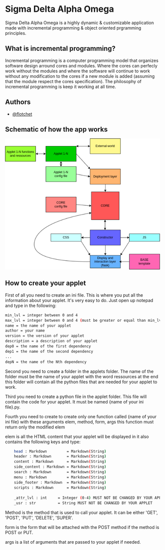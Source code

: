# Sigma Delta Alpha Omega

Sigma Delta Alpha Omega is a highly dynamic & customizable application made with incremental programming & object oriented prgramming principles.

## What is incremental programming?

Incremental programming is a computer programming model that organizes software design arround cores and modules. Where the cores can perfecly work without the modules and where the software will continue to work without any modification to the cores if a new module is added (assuming that the module respect the cores specification). The philosophy of incremental programming is keep it working at all time.

## Authors

- [@flotchet](https://www.github.com/flotchet)

## Schematic of how the app works

![Schematic of the app](README/images/schematicbg.png)

## How to create your applet

First of all you need to create an ini file. This is where you put all the information about your applet. It's very easy to do. Just open up notepad and type in the following:

```bash
min_lvl = integer between 0 and 4
max_lvl = integer between 0 and 4 (must be greater or equal than min_lvl)
name = the name of your applet
author = your name
version = the version of your applet
description = a description of your applet
dep0 = the name of the first dependency
dep1 = the name of the second dependency
...
depN = the name of the Nth dependency
```

Second you need to create a folder in the applets folder. The name of the folder must be the name of your applet with the word ressources at the end
this folder will contain all the python files that are needed for your applet to work.

Third you need to create a python file in the applet folder. This file will contain the code for your applet. It must be named {name of your ini file}.py.

Fourth you need to create to create only one function called {name of your ini file} with these arguments
elem, method, form, args this function must return only the modified elem

elem is all the HTML content that your applet will be displayed in
it also contains the following keys and type:

```bash
    head : Markdown         = Markdown(String)
    header : Markdown       = Markdown(String)
    content : Markdown      = Markdown(String)
    side_content : Markdown = Markdown(String)
    search : Markdown       = Markdown(String)
    menu : Markdown         = Markdown(String)
    side_footer : Markdown  = Markdown(String)
    scripts : Markdown      = Markdown(String)

    _attr_lvl : int     = Integer (0-4) MUST NOT BE CHANGED BY YOUR APPLET
    _usr : str          = String MUST NOT BE CHANGED BY YOUR APPLET

```

Method is the method that is used to call your applet. It can be either 'GET', 'POST', 'PUT', 'DELETE', 'SUPER'.

form is the form that will be attached with the POST method if the method is POST or PUT.

args is a list of arguments that are passed to your applet if needed.
